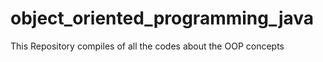 # object_oriented_programming_java
This Repository compiles of all the codes about the OOP concepts
